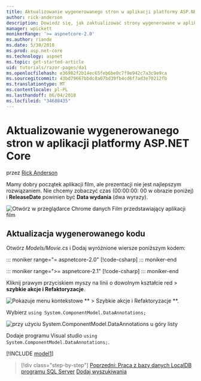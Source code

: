 ```yaml
---
title: Aktualizowanie wygenerowanego stron w aplikacji platformy ASP.NET Core
author: rick-anderson
description: Dowiedz się, jak zaktualizować strony wygenerowane w aplikacji platformy ASP.NET Core.
manager: wpickett
monikerRange: '>= aspnetcore-2.0'
ms.author: riande
ms.date: 5/30/2018
ms.prod: asp.net-core
ms.technology: aspnet
ms.topic: get-started-article
uid: tutorials/razor-pages/da1
ms.openlocfilehash: e36982f2b14ec65feb6be0c7f9e942c7a3c9e9ca
ms.sourcegitcommit: 43bd79667bbdc8a07bd39fb4cd6f7ad3e70212fb
ms.translationtype: MT
ms.contentlocale: pl-PL
ms.lasthandoff: 06/04/2018
ms.locfileid: "34688435"
---
```

# <a name="update-the-generated-pages-in-an-aspnet-core-app"></a>Aktualizowanie wygenerowanego stron w aplikacji platformy ASP.NET Core

przez [Rick Anderson](https://twitter.com/RickAndMSFT)

Mamy dobry początek aplikacji film, ale prezentacji nie jest najlepszym rozwiązaniem. Nie chcemy zobaczyć czas (00:00:00: 00 w obrazie poniżej) i **ReleaseDate** powinien być **Data wydania** (dwa wyrazy).

![Otwórz w przeglądarce Chrome danych Film przedstawiający aplikacji film](sql/_static/m55.png)

## <a name="update-the-generated-code"></a>Aktualizacja wygenerowanego kodu

Otwórz *Models/Movie.cs* i Dodaj wyróżnione wiersze poniższym kodem:

::: moniker range="= aspnetcore-2.0"
[!code-csharp[](~/tutorials/razor-pages/razor-pages-start/sample/RazorPagesMovie/Models/MovieDate.cs?name=snippet_1&highlight=10-11)]
::: moniker-end

::: moniker range=">= aspnetcore-2.1"
[!code-csharp[](~/tutorials/razor-pages/razor-pages-start/sample/RazorPagesMovie21/Models/MovieDate.cs?name=snippet_1&highlight=10-11,15)]
::: moniker-end

Kliknij prawym przyciskiem myszy na linii o dowolnym kształcie red > **szybkie akcje i Refaktoryzacje**.

  ![Pokazuje menu kontekstowe ** > Szybkie akcje i Refaktoryzacje **.](da1/qa.png)

Wybierz `using System.ComponentModel.DataAnnotations;`

  ![przy użyciu System.ComponentModel.DataAnnotations u góry listy](da1/da.png)

  Dodaje programu Visual studio `using System.ComponentModel.DataAnnotations;`.

[!INCLUDE [model1](~/includes/RP/da2.md)]

> [!div class="step-by-step"]
> [Poprzedni: Praca z bazy danych LocalDB programu SQL Server](xref:tutorials/razor-pages/sql)
> [Dodaj wyszukiwania](xref:tutorials/razor-pages/search)
